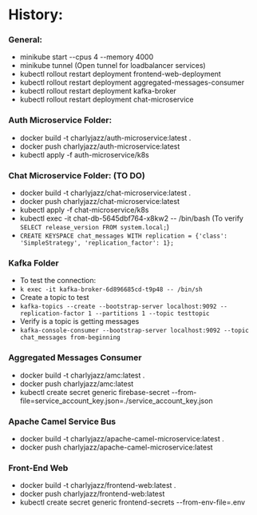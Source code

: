 # History:

### General:

- minikube start --cpus 4 --memory 4000
- minikube tunnel (Open tunnel for loadbalancer services)
- kubectl rollout restart deployment frontend-web-deployment
- kubectl rollout restart deployment aggregated-messages-consumer
- kubectl rollout restart deployment kafka-broker
- kubectl rollout restart deployment chat-microservice

### Auth Microservice Folder:

- docker build -t charlyjazz/auth-microservice:latest .
- docker push charlyjazz/auth-microservice:latest
- kubectl apply -f auth-microservice/k8s

### Chat Microservice Folder: (TO DO)

- docker build -t charlyjazz/chat-microservice:latest .
- docker push charlyjazz/chat-microservice:latest
- kubectl apply -f chat-microservice/k8s
- kubectl exec -it chat-db-5645dbf764-x8kw2 -- /bin/bash (To verify `SELECT release_version FROM system.local;`)
- `CREATE KEYSPACE chat_messages WITH replication = {'class': 'SimpleStrategy', 'replication_factor': 1};`

### Kafka Folder

- To test the connection:
- `k exec -it kafka-broker-6d896685cd-t9p48 -- /bin/sh`
- Create a topic to test
- `kafka-topics --create --bootstrap-server localhost:9092 --replication-factor 1 --partitions 1 --topic testtopic`
- Verify is a topic is getting messages
- `kafka-console-consumer --bootstrap-server localhost:9092 --topic chat_messages from-beginning`

### Aggregated Messages Consumer

- docker build -t charlyjazz/amc:latest .
- docker push charlyjazz/amc:latest
- kubectl create secret generic firebase-secret --from-file=service_account_key.json=./service_account_key.json

### Apache Camel Service Bus

- docker build -t charlyjazz/apache-camel-microservice:latest .
- docker push charlyjazz/apache-camel-microservice:latest

### Front-End Web

- docker build -t charlyjazz/frontend-web:latest .
- docker push charlyjazz/frontend-web:latest
- kubectl create secret generic frontend-secrets --from-env-file=.env
